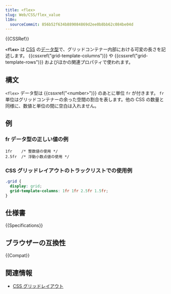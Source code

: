 ```yaml
---
title: <flex>
slug: Web/CSS/flex_value
l10n:
  sourceCommit: 856b52f634b889084869d2ee0b8bb62c084be04d
---
```


{{CSSRef}}

**`<flex>`** は [CSS](/ja/docs/Web/CSS) の[データ型](/ja/docs/Web/CSS/CSS_Types)で、グリッドコンテナー内部における可変の長さを記述します。 {{cssxref("grid-template-columns")}} や {{cssxref("grid-template-rows")}} およびほかの関連プロパティで使われます。

## 構文

`<flex>` データ型は {{cssxref("&lt;number&gt;")}} のあとに単位 `fr` が付きます。 `fr` 単位はグリッドコンテナーの余った空間の割合を表します。他の CSS の数量と同様に、数値と単位の間に空白は入れません。

## 例

### fr データ型の正しい値の例

```plain
1fr    /* 整数値の使用 */
2.5fr  /* 浮動小数点値の使用 */
```

### CSS グリッドレイアウトのトラックリストでの使用例

```css
.grid {
  display: grid;
  grid-template-columns: 1fr 1fr 2.5fr 1.5fr;
}
```

## 仕様書

{{Specifications}}

## ブラウザーの互換性

{{Compat}}

## 関連情報

- [CSS グリッドレイアウト](/ja/docs/Web/CSS/CSS_Grid_Layout)
